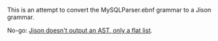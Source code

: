 This is an attempt to convert the MySQLParser.ebnf grammar to a Jison grammar.

No-go: [Jison doesn't output an AST, only a flat list](https://stackoverflow.com/questions/8467150/how-to-get-abstract-syntax-tree-ast-out-of-jison-parser).
